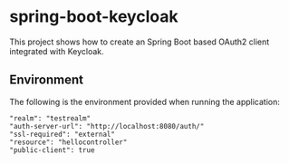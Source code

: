# spring-boot-keycloak

This project shows how to create an Spring Boot based OAuth2 client
integrated with Keycloak.

## Environment

The following is the environment provided when running the application: 

    "realm": "testrealm"
    "auth-server-url": "http://localhost:8080/auth/"
    "ssl-required": "external"
    "resource": "hellocontroller"
    "public-client": true